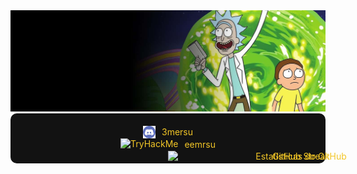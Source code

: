  <img src="https://github.com/3mersu/3mersu/blob/main/RMfeature.jpg" alt="Featured" style="width:900px;">
 <div style="background-color: #121212; color: #f2c627; padding: 20px; border-radius: 10px; text-align: center;">
  <div style="display: flex; justify-content: center; align-items: center; flex-wrap: wrap; gap: 10px;">
    <img src="https://raw.githubusercontent.com/3mersu/3mersu/172281c1753e359833c760fe0a17577ddaa0d5b7/discord-computer-servers-teamspeak-discord-icon-7471e470615d3630384269610c618b75.png" alt="Discord" style="height: 20px;">
    <span>3mersu</span>
  </div>

  <div style="display: flex; justify-content: center; align-items: center; flex-wrap: wrap; gap: 10px;">
    <img src="https://images.crunchbase.com/image/upload/c_pad,h_170,w_170,f_auto,b_white,q_auto:eco,dpr_1/vrb9yt0hpbyszpsewjwc" alt="TryHackMe" style="height: 20px;">
    <span>eemrsu</span>
  </div>
  
  <div>
    <img src="https://github-readme-stats.vercel.app/api?username=3mersu&show_icons=true&theme=radical" alt="Estatísticas do GitHub" style="max-width: 60%; width:410px;height:; position: fixed;"><img src="https://github-readme-streak-stats.herokuapp.com?user=3mersu&theme=radical" alt="GitHub Streak" style="height:; width:410px; max-width: 60%; position: fixed;">
  </div>
</div>
